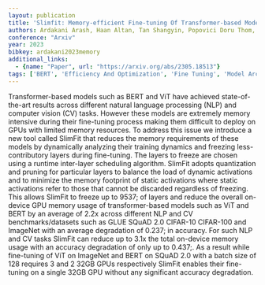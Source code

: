 ```yaml
---
layout: publication
title: 'Slimfit: Memory-efficient Fine-tuning Of Transformer-based Models Using Training Dynamics'
authors: Ardakani Arash, Haan Altan, Tan Shangyin, Popovici Doru Thom, Cheung Alvin, Iancu Costin, Sen Koushik
conference: "Arxiv"
year: 2023
bibkey: ardakani2023memory
additional_links:
  - {name: "Paper", url: "https://arxiv.org/abs/2305.18513"}
tags: ['BERT', 'Efficiency And Optimization', 'Fine Tuning', 'Model Architecture', 'Pretraining Methods', 'Pruning', 'Quantization', 'RAG', 'Training Techniques', 'Transformer']
---
```

Transformer-based models such as BERT and ViT have achieved state-of-the-art results across different natural language processing (NLP) and computer vision (CV) tasks. However these models are extremely memory intensive during their fine-tuning process making them difficult to deploy on GPUs with limited memory resources. To address this issue we introduce a new tool called SlimFit that reduces the memory requirements of these models by dynamically analyzing their training dynamics and freezing less-contributory layers during fine-tuning. The layers to freeze are chosen using a runtime inter-layer scheduling algorithm. SlimFit adopts quantization and pruning for particular layers to balance the load of dynamic activations and to minimize the memory footprint of static activations where static activations refer to those that cannot be discarded regardless of freezing. This allows SlimFit to freeze up to 9537; of layers and reduce the overall on-device GPU memory usage of transformer-based models such as ViT and BERT by an average of 2.2x across different NLP and CV benchmarks/datasets such as GLUE SQuAD 2.0 CIFAR-10 CIFAR-100 and ImageNet with an average degradation of 0.237; in accuracy. For such NLP and CV tasks SlimFit can reduce up to 3.1x the total on-device memory usage with an accuracy degradation of only up to 0.437;. As a result while fine-tuning of ViT on ImageNet and BERT on SQuAD 2.0 with a batch size of 128 requires 3 and 2 32GB GPUs respectively SlimFit enables their fine-tuning on a single 32GB GPU without any significant accuracy degradation.
